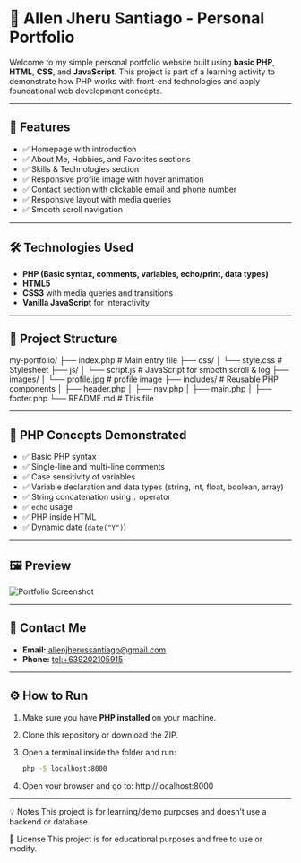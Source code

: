 # 🌱 Allen Jheru Santiago - Personal Portfolio

Welcome to my simple personal portfolio website built using **basic PHP**, **HTML**, **CSS**, and **JavaScript**. This project is part of a learning activity to demonstrate how PHP works with front-end technologies and apply foundational web development concepts.

---

## 📄 Features

- ✅ Homepage with introduction
- ✅ About Me, Hobbies, and Favorites sections
- ✅ Skills & Technologies section
- ✅ Responsive profile image with hover animation
- ✅ Contact section with clickable email and phone number
- ✅ Responsive layout with media queries
- ✅ Smooth scroll navigation

---

## 🛠 Technologies Used

- **PHP (Basic syntax, comments, variables, echo/print, data types)**
- **HTML5**
- **CSS3** with media queries and transitions
- **Vanilla JavaScript** for interactivity

---

## 📁 Project Structure

my-portfolio/
├── index.php # Main entry file
├── css/
│ └── style.css # Stylesheet
├── js/
│ └── script.js # JavaScript for smooth scroll & log
├── images/
│ └── profile.jpg # profile image
├── includes/ # Reusable PHP components
│ ├── header.php
│ ├── nav.php
│ ├── main.php
│ ├── footer.php
└── README.md # This file

---

## 🧪 PHP Concepts Demonstrated

- ✅ Basic PHP syntax
- ✅ Single-line and multi-line comments
- ✅ Case sensitivity of variables
- ✅ Variable declaration and data types (string, int, float, boolean, array)
- ✅ String concatenation using `.` operator
- ✅ `echo` usage
- ✅ PHP inside HTML
- ✅ Dynamic date (`date("Y")`)

---

## 🖼 Preview

![Portfolio Screenshot](images/screenshot.jpg)

---

## 📧 Contact Me

- **Email:** [allenjherussantiago@gmail.com](mailto:allenjherussantiago@gmail.com)
- **Phone:** [tel:+639202105915](tel:+639202105915)

---

## ⚙️ How to Run

1. Make sure you have **PHP installed** on your machine.
2. Clone this repository or download the ZIP.
3. Open a terminal inside the folder and run:

   ```bash
   php -S localhost:8000
   
4. Open your browser and go to:
   http://localhost:8000

---

💡 Notes
This project is for learning/demo purposes and doesn’t use a backend or database.

📝 License
This project is for educational purposes and free to use or modify.
